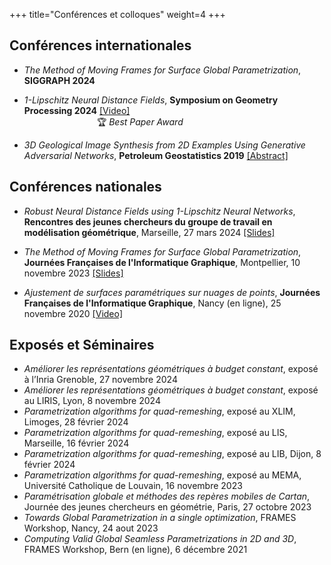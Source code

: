 +++
title="Conférences et colloques"
weight=4
+++

## Conférences internationales 

- _The Method of Moving Frames for Surface Global Parametrization_, **SIGGRAPH 2024**

- _1-Lipschitz Neural Distance Fields_, **Symposium on Geometry Processing 2024** [[Video]](https://youtu.be/3e5lt7UXjeY)  
&emsp;&emsp;&emsp;&emsp;&emsp;&emsp;&emsp;&emsp; :trophy: *Best Paper Award*


- _3D Geological Image Synthesis from 2D Examples Using Generative Adversarial Networks_, **Petroleum Geostatistics 2019** [[Abstract]](https://www.earthdoc.org/content/papers/10.3997/2214-4609.201902198)


## Conférences nationales

- _Robust Neural Distance Fields using 1-Lipschitz Neural Networks_, **Rencontres des jeunes chercheurs du groupe de travail en modélisation géométrique**, Marseille, 27 mars 2024 
[[Slides]](/pdf/1lip_slides.pdf)  

- _The Method of Moving Frames for Surface Global Parametrization_, **Journées Françaises de l'Informatique Graphique**, Montpellier, 10 novembre 2023 [[Slides]](https://seafile.lirmm.fr/d/45c93e8b628d4386ae66/files/?p=%2FSession_5_Surfaces_et_Analyse%2F3_JFIG2023_paper_1_presentation.pdf)

- _Ajustement de surfaces paramétriques sur nuages de points_, **Journées Françaises de l'Informatique Graphique**, Nancy (en ligne), 25 novembre 2020 [[Video]](https://www.youtube.com/watch?v=XBqRO-0Fo4I&t=674s)     


## Exposés et Séminaires
- _Améliorer les représentations géométriques à budget constant_, exposé à l’Inria Grenoble, 27 novembre 2024
- _Améliorer les représentations géométriques à budget constant_, exposé au LIRIS, Lyon, 8 novembre 2024
- _Parametrization algorithms for quad-remeshing_, exposé au XLIM, Limoges, 28 février 2024
- _Parametrization algorithms for quad-remeshing_, exposé au LIS, Marseille, 16 février 2024
- _Parametrization algorithms for quad-remeshing_, exposé au LIB, Dijon, 8 février 2024
- _Parametrization algorithms for quad-remeshing_, exposé au MEMA, Université Catholique de Louvain, 16 novembre 2023
- _Paramétrisation globale et méthodes des repères mobiles de Cartan_, Journée des jeunes chercheurs en géométrie, Paris, 27 octobre 2023
- _Towards Global Parametrization in a single optimization_, FRAMES Workshop, Nancy, 24 aout 2023
- _Computing Valid Global Seamless Parametrizations in 2D and 3D_, FRAMES Workshop, Bern (en ligne), 6 décembre 2021
